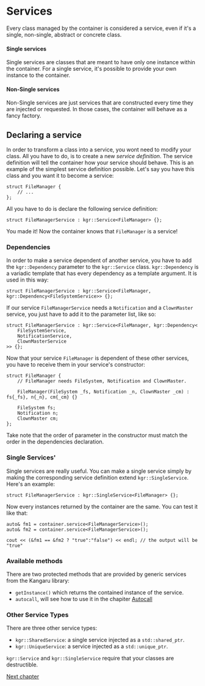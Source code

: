 Services
========

Every class managed by the container is considered a service, even if it's a single, non-single, abstract or concrete class.

#### Single services
Single services are classes that are meant to have only one instance within the container. For a single service, it's possible to provide your own instance to the container.

#### Non-Single services
Non-Single services are just services that are constructed every time they are injected or requested.
In those cases, the container will behave as a fancy factory.

## Declaring a service
In order to transform a class into a service, you wont need to modify your class. All you have to do, is to create a new _service definition_.
The service definition will tell the container how your service should behave. This is an example of the simplest service definition possible.
Let's say you have this class and you want it to become a service:

    struct FileManager {
        // ...
    };

All you have to do is declare the following service definition:

    struct FileManagerService : kgr::Service<FileManager> {};

You made it! Now the container knows that `FileManager` is a service!

### Dependencies

In order to make a service dependent of another service, you have to add the `kgr::Dependency` parameter to the `kgr::Service` class.
`kgr::Dependency` is a variadic template that has every dependency as a template argument. It is used in this way:

    struct FileManagerService : kgr::Service<FileManager, kgr::Dependency<FileSystemService>> {};

If our service `FileManagerService` needs a `Notification` and a `ClownMaster` service, you just have to add it to the parameter list, like so:

    struct FileManagerService : kgr::Service<FileManager, kgr::Dependency<
        FileSystemService,
        NotificationService,
        ClownMasterService
    >> {};

Now that your service `FileManager` is dependent of these other services, you have to receive them in your service's constructor:
    
    struct FileManager {
        // FileManager needs FileSystem, Notification and ClownMaster.
        
        FileManager(FileSystem _fs, Notification _n, ClownMaster _cm) : fs{_fs}, n{_n}, cm{_cm} {}
        
        FileSystem fs;
        Notification n;
        ClownMaster cm;
    };
    
Take note that the order of parameter in the constructor must match the order in the dependencies declaration.

### Single Services'

Single services are really useful. You can make a single service simply by making the corresponding service definition extend `kgr::SingleService`. Here's an example:

    struct FileManagerService : kgr::SingleService<FileManager> {};

Now every instances returned by the container are the same. You can test it like that:

    auto& fm1 = container.service<FileManagerService>();
    auto& fm2 = container.service<FileManagerService>();
    
    cout << (&fm1 == &fm2 ? "true":"false") << endl; // the output will be "true"

### Available methods

There are two protected methods that are provided by generic services from the Kangaru library:
 * `getInstance()` which returns the contained instance of the service.
 * `autocall`, will see how to use it in the chapiter [Autocall](section6_autocall.md)

### Other Service Types

There are three other service types:
 * `kgr::SharedService`: a single service injected as a `std::shared_ptr`.
 * `kgr::UniqueService`: a service injected as a `std::unique_ptr`.

`kgr::Service` and `kgr::SingleService` require that your classes are destructible.
 
[Next chapter](section2_container.md)
